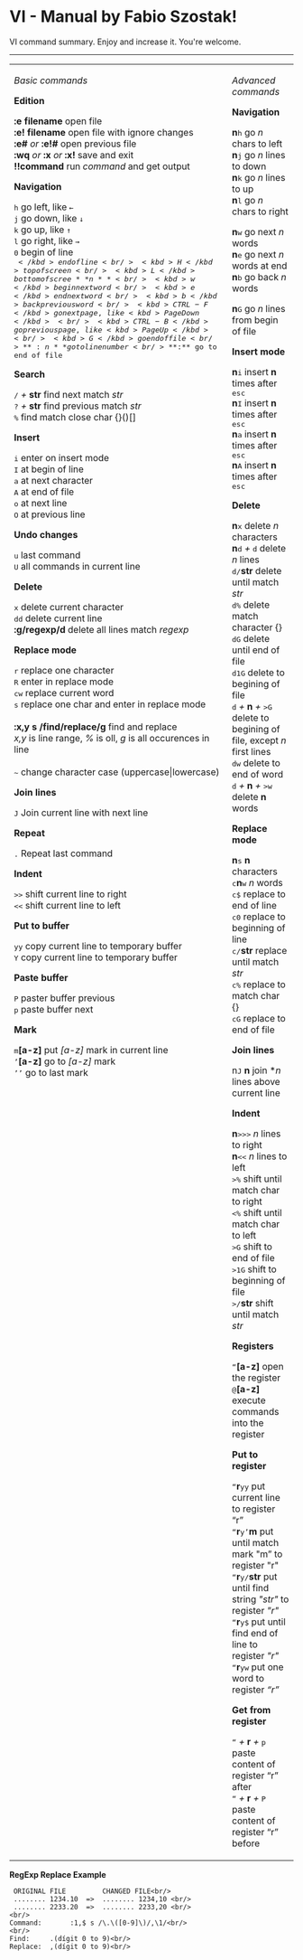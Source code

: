 VI - Manual by Fabio Szostak!
===================


VI command summary. Enjoy and increase it. You're welcome.

----------

<table width="0">
<tr>
<td valign="top">

*Basic commands*

**Edition**

**:e filename** open file<br/>
**:e! filename** open file with ignore changes<br/>
**:e#** *or* **:e!#** open previous file<br/>
**:wq** *or* **:x** *or* **:x!** save and exit<br/>
**!!command**  run *command* and get output<br/>

**Navigation**

<kbd>h</kbd> go left, like <kbd>&larr;</kbd> <br/>
<kbd>j</kbd> go down, like <kbd>&darr;</kbd><br/>
<kbd>k</kbd> go up, like <kbd>&uarr;</kbd><br/>
<kbd>l</kbd> go right, like <kbd>&rarr;</kbd><br/>
<kbd>0</kbd> begin of line<br/>
<kbd>$</kbd> end of line<br/>
<kbd>H</kbd> top of screen<br/>
<kbd>L</kbd> bottom of scree**n**<br/>
<kbd>w</kbd> begin next word<br/>
<kbd>e</kbd> end next word<br/>
<kbd>b</kbd> back previous word<br/>
<kbd>CTRL-F</kbd> go next page, like <kbd>PageDown</kbd><br/>
<kbd>CTRL-B</kbd> go previous page, like <kbd>PageUp</kbd><br/>
<kbd>G</kbd>  go end of file<br/>
**:n** go to line number <br/>
**:$** go to end of file<br/>

**Search**

<kbd>/</kbd> *+* **str**  find next match *str*<br/>
<kbd>?</kbd> *+* **str**  find previous match *str*<br/>
<kbd>%</kbd> find match close char {}()[]<br/>

**Insert**
 
<kbd>i</kbd>  enter on insert mode<br/>
<kbd>I</kbd>  at begin of line<br/>
<kbd>a</kbd>  at next character<br/>
<kbd>A</kbd>  at end of file<br/>
<kbd>o</kbd>  at next line<br/>
<kbd>O</kbd>  at previous line<br/>

**Undo changes**

<kbd>u</kbd>  last command<br/>
<kbd>U</kbd>  all commands in current line<br/>

**Delete**

<kbd>x</kbd>  delete current character<br/>
<kbd>dd</kbd>  delete current line<br/>
**:g/regexp/d**  delete all lines match *regexp*<br/>

**Replace mode**

<kbd>r</kbd>   replace one character <br/>
<kbd>R</kbd>   enter in replace mode<br/>
<kbd>cw</kbd>  replace current word<br/>
<kbd>s</kbd>  replace one char and enter in replace mode<br/>
<br/>
**:x,y s /find/replace/g**  find and replace<br/>
*x,y* is line range, *%* is oll, *g* is all occurences in line<br/>
<br/>
<kbd>~</kbd>  change character case (uppercase|lowercase)<br/>

**Join lines**

<kbd>J</kbd>  Join current line with next line<br/>

**Repeat**

<kbd>.</kbd>  Repeat last command<br/>

**Indent**

<kbd>>></kbd> shift current line to right<br/>
<kbd><<</kbd> shift current line to left<br/>

**Put to buffer**

<kbd>yy</kbd> copy current line to temporary buffer<br/>
<kbd>Y</kbd> copy current line to temporary buffer<br/>

**Paste buffer**

<kbd>P</kbd> paster buffer previous<br/>
<kbd>p</kbd> paste buffer next<br/>

**Mark**

<kbd>m</kbd>**[a-z]** put *[a-z]* mark in current line<br/>
<kbd>’</kbd>**[a-z]** go to *[a-z]* mark<br/>
<kbd>’’</kbd> go to last mark<br/>

</td>
<td valign="top">

*Advanced commands*

**Navigation**

**n**<kbd>h</kbd> go *n* chars to left <br/>
**n**<kbd>j</kbd> go *n* lines to down<br/>
**n**<kbd>k</kbd> go *n* lines to up<br/>
**n**<kbd>l</kbd> go *n* chars to right<br/>

**n**<kbd>w</kbd> go next *n* words<br/>
**n**<kbd>e</kbd> go next *n* words at end<br/>
**n**<kbd>b</kbd> go back *n* words<br/>

**n**<kbd>G</kbd> go *n* lines from begin of file<br/>

**Insert mode**

**n**<kbd>i</kbd> insert **n** times after <kbd>esc</kbd><br/>
**n**<kbd>I</kbd> insert **n** times after <kbd>esc</kbd><br/>
**n**<kbd>a</kbd> insert **n** times after <kbd>esc</kbd><br/>
**n**<kbd>A</kbd> insert **n** times after <kbd>esc</kbd><br/>

**Delete**

**n**<kbd>x</kbd> delete *n* characters<br/>
**n**<kbd>d</kbd> *+* <kbd>d</kbd> delete *n* lines<br/>
<kbd>d/</kbd>**str** delete until match *str*<br/>
<kbd>d%</kbd> delete match character {}[]()<br/>
<kbd>dG</kbd> delete until end of file<br/>
<kbd>d1G</kbd> delete to begining of file<br/>
<kbd>d</kbd> *+* **n** *+* <kbd>>G</kbd> delete to begining of file, except *n* first lines<br/>
<kbd>dw</kbd> delete to end of word<br/>
<kbd>d</kbd> *+* **n** *+* <kbd>>w</kbd> delete **n** words<br/>

**Replace mode**

**n**<kbd>s</kbd> **n** characters<br/>
<kbd>c</kbd>**n**<kbd>w</kbd> *n* words<br/>
<kbd>c$</kbd> replace to end of line<br/>
<kbd>c0</kbd> replace to beginning of line<br/>
<kbd>c/</kbd>**str** replace until match *str*<br/>
<kbd>c%</kbd> replace to match char {}[]()<br/>
<kbd>cG</kbd> replace to end of file<br/>

**Join lines**

n<kbd>J</kbd> **n** join **n* lines above current line<br/>

**Indent**

**n**<kbd>>>></kbd> *n* lines to right<br/>
**n**<kbd><<</kbd> *n* lines to left<br/>
<kbd>>%</kbd> shift until match char to right<br/>
<kbd><%</kbd> shift until match char to left<br/>
<kbd>>G</kbd> shift to end of file<br/>
<kbd>>1G</kbd> shift to beginning of file<br/>
<kbd>>/</kbd>**str** shift until match *str*<br/>

**Registers**

<kbd>“</kbd>**[a-z]** open the register<br/>
<kbd>@</kbd>**[a-z]** execute commands into the register <br/>

**Put to register**

<kbd>“</kbd>**r**<kbd>yy</kbd>  put current line to register “r”<br/>
<kbd>“</kbd>**r**<kbd>y’</kbd>**m**  put until match mark "m” to register "r"<br/>
<kbd>“</kbd>**r**<kbd>y/</kbd>**str**  put until find string *"str"* to register *"r"*<br/>
<kbd>“</kbd>**r**<kbd>y$</kbd> put until find end of line to register *"r"*<br/>
<kbd>“</kbd>**r**<kbd>yw</kbd> put one word to register *“r”*<br/>

**Get from register**

<kbd>“</kbd> *+* **r** *+* <kbd>p</kbd> paste content of register “r” after<br/>
<kbd>“</kbd> *+* **r** *+* <kbd>P</kbd> paste content of register “r” before<br/>

</td>
</tr>
</table>


**RegExp Replace Example**


```
 ORIGINAL FILE         CHANGED FILE<br/>
 ........ 1234.10  =>  ........ 1234,10 <br/>
 ........ 2233.20  =>  ........ 2233,20 <br/>
<br/>
Command:       :1,$ s /\.\([0-9]\)/,\1/<br/>
<br/>
Find:     .(dígit 0 to 9)<br/>
Replace:  ,(dígit 0 to 9)<br/>
```
<br/>
